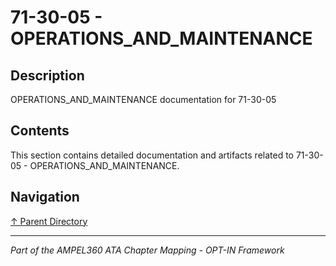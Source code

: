 # 71-30-05 - OPERATIONS_AND_MAINTENANCE

## Description

OPERATIONS_AND_MAINTENANCE documentation for 71-30-05

## Contents

This section contains detailed documentation and artifacts related to 71-30-05 - OPERATIONS_AND_MAINTENANCE.

## Navigation

[↑ Parent Directory](../README.md)

---

*Part of the AMPEL360 ATA Chapter Mapping - OPT-IN Framework*
